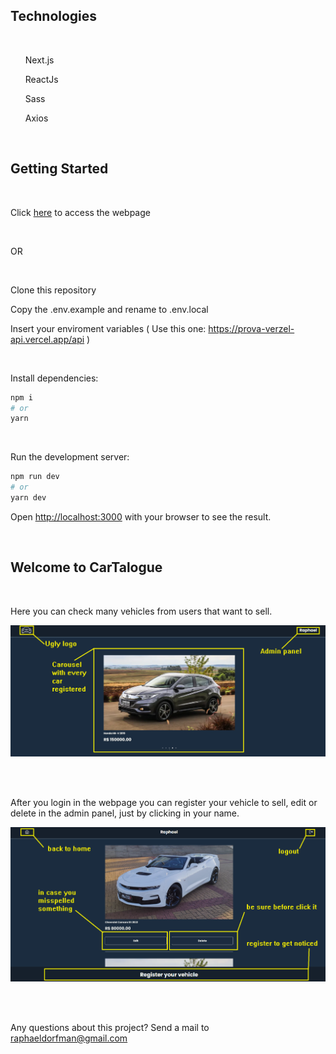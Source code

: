 ## Technologies

<br>

<ul>Next.js</ul>
<ul>ReactJs</ul>
<ul>Sass</ul>
<ul>Axios</ul>

<br>

## Getting Started

<br>

Click [here](https://cartalogue-webpage.vercel.app/) to access the webpage

<br>

OR

<br>

Clone this repository

Copy the .env.example and rename to .env.local

Insert your enviroment variables ( Use this one: https://prova-verzel-api.vercel.app/api )

<br>

Install dependencies:

```bash
npm i
# or
yarn
```

<br>

Run the development server:

```bash
npm run dev
# or
yarn dev
```

Open [http://localhost:3000](http://localhost:3000) with your browser to see the result.

<br>

## Welcome to CarTalogue

<br>

Here you can check many vehicles from users that want to sell.

![Home Page example](./public/images/example.png)

<br>
<br>

After you login in the webpage you can register your vehicle to sell, edit or delete in the admin panel, just by clicking in your name.

![Admin Page example](./public/images/example2.png)

<br>
<br>

Any questions about this project? Send a mail to [raphaeldorfman@gmail.com](mailto:raphaeldorfman@gmail.com)
